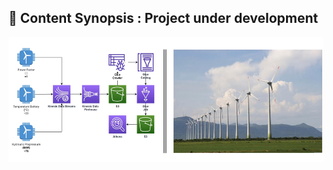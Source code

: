 ## :hammer: Content Synopsis : Project under development
 
 <img src="/assets/wind_farm.png" height=200 width=1200>

